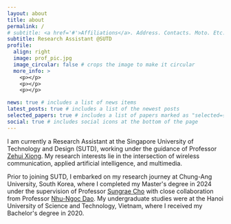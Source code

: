 ```yaml
---
layout: about
title: about
permalink: /
# subtitle: <a href='#'>Affiliations</a>. Address. Contacts. Moto. Etc.
subtitle: Research Assistant @SUTD
profile:
  align: right
  image: prof_pic.jpg
  image_circular: false # crops the image to make it circular
  more_info: >
    <p></p>
    <p></p>
    <p></p>

news: true # includes a list of news items
latest_posts: true # includes a list of the newest posts
selected_papers: true # includes a list of papers marked as "selected={true}"
social: true # includes social icons at the bottom of the page
---
```


<!-- Write your biography here. Tell the world about yourself. Link to your favorite [subreddit](http://reddit.com). You can put a picture in, too. The code is already in, just name your picture `prof_pic.jpg` and put it in the `img/` folder.

Put your address / P.O. box / other info right below your picture. You can also disable any of these elements by editing `profile` property of the YAML header of your `_pages/about.md`. Edit `_bibliography/papers.bib` and Jekyll will render your [publications page](/al-folio/publications/) automatically.

Link to your social media connections, too. This theme is set up to use [Font Awesome icons](https://fontawesome.com/) and [Academicons](https://jpswalsh.github.io/academicons/), like the ones below. Add your Facebook, Twitter, LinkedIn, Google Scholar, or just disable all of them. -->

I am currently a Research Assistant at the Singapore University of Technology and Design (SUTD), working under the guidance of Professor [Zehui Xiong](https://sites.google.com/view/zehuixiong). My research interests lie in the intersection of wireless communication, applied artificial intelligence, and multimedia.

Prior to joining SUTD, I embarked on my research journey at Chung-Ang University, South Korea, where I completed my Master's degree in 2024 under the supervision of Professor [Sungrae Cho](https://sites.google.com/uclab.re.kr/srcho) with close collaboration from Professor [Nhu-Ngoc Dao](https://pshhlab.github.io/nndao). My undergraduate studies were at the Hanoi University of Science and Technology, Vietnam, where I received my Bachelor's degree in 2020.

